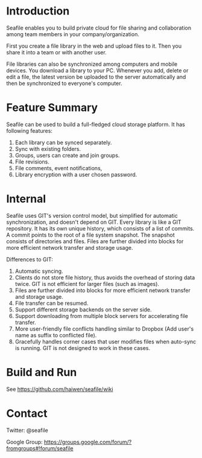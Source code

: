 Introduction
============

Seafile enables you to build private cloud for file sharing and collaboration among team members in your company/organization. 

First you create a file library in the web and upload files to
it. Then you share it into a team or with another user.

File libraries can also be synchronized among computers and mobile
devices. You download a library to your PC. Whenever you add, delete
or edit a file, the latest version be uploaded to the server
automatically and then be synchronized to everyone's computer.

Feature Summary
===============

Seafile can be used to build a full-fledged cloud storage platform. It
has following features:

1. Each library can be synced separately.
2. Sync with existing folders.
3. Groups, users can create and join groups. 
4. File revisions.
5. File comments, event notifications, 
6. Library encryption with a user chosen password.

Internal
========

Seafile uses GIT's version control model, but simplified for automatic
synchronization, and doesn't depend on GIT.
Every library is like a GIT repository. It has
its own unique history, which consists of a list of commits.
A commit points to the root of a file system snapshot. The snapshot consists
of directories and files. Files are further divided into blocks
for more efficient network transfer and storage usage.

Differences to GIT:

1. Automatic syncing.
2. Clients do not store file history, thus avoids the overhead of storing data twice. GIT is not efficient for larger files (such as images).
3. Files are further divided into blocks for more efficient network transfer and storage usage.
4. File transfer can be resumed.
5. Support different storage backends on the server side.
6. Support downloading from multiple block servers for accelerating file transfer.
7. More user-friendly file conflicts handling similar to Dropbox (Add user's name as suffix to conflicted file).
8. Gracefully handles corner cases that user modifies files when auto-sync is running. GIT is not designed to work in these cases.

Build and Run
=============

See <https://github.com/haiwen/seafile/wiki>

Contact
=======

Twitter: @seafile

Google Group: <https://groups.google.com/forum/?fromgroups#!forum/seafile>
